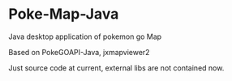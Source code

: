 # Poke-Map-Java
Java desktop application of pokemon go Map

Based on PokeGOAPI-Java, jxmapviewer2

Just source code at current, external libs are not contained now.
